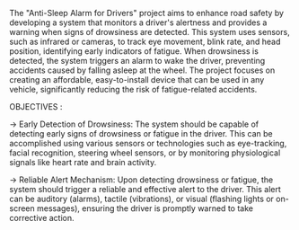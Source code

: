 

The "Anti-Sleep Alarm for Drivers" project aims to enhance road safety by developing a system that monitors a driver's alertness and provides a warning when signs of drowsiness are detected. This system uses sensors, such as infrared or cameras, to track eye movement, blink rate, and head position, identifying early indicators of fatigue. When drowsiness is detected, the system triggers an alarm to wake the driver, preventing accidents caused by falling asleep at the wheel. The project focuses on creating an affordable, easy-to-install device that can be used in any vehicle, significantly reducing the risk of fatigue-related accidents.

OBJECTIVES :

-> Early Detection of Drowsiness: The system should be capable of detecting early signs of drowsiness or fatigue in the driver. This can be accomplished using various sensors or technologies such as eye-tracking, facial recognition, steering wheel sensors, or by monitoring physiological signals like heart rate and brain activity.

-> Reliable Alert Mechanism: Upon detecting drowsiness or fatigue, the system should trigger a reliable and effective alert to the driver. This alert can be auditory (alarms), tactile (vibrations), or visual (flashing lights or on-screen messages), ensuring the driver is promptly warned to take corrective action.

